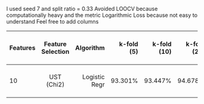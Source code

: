 I used seed 7 and split ratio = 0.33 
Avoided LOOCV because computationally heavy and the metric Logarithmic Loss because not easy to understand
Feel free to add columns 

|   Features    | Feature Selection | Algorithm  | k-fold (5)  | k-fold (10)  | k-fold (20)  | Split Train/Test + AUC | Split Train/Test + ConfMatr | 
| ------------- |:-------------:| -----:| -----:| -----:| -----:| -----:| -----:|
|	10	|	UST (Chi2)	|	Logistic Regr	| 93.301% | 93.447% | 94.678% | 0.994 | [[15567, 526], [715, 15217]] |
